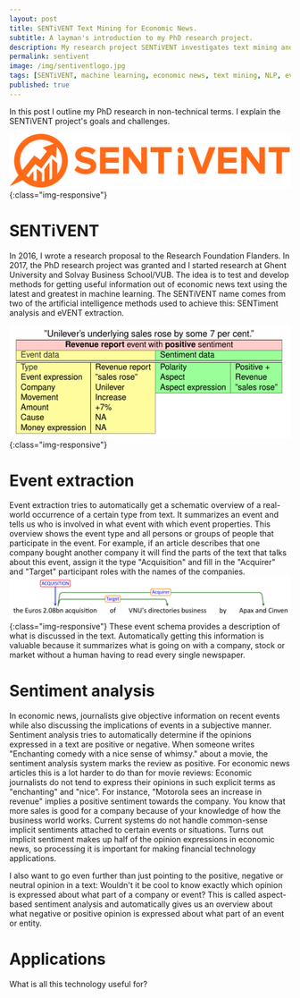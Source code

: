 ```yaml
---
layout: post
title: SENTiVENT Text Mining for Economic News.
subtitle: A layman's introduction to my PhD research project.
description: My research project SENTiVENT investigates text mining and machine learning for economic news.
permalink: sentivent
image: /img/sentiventlogo.jpg
tags: [SENTiVENT, machine learning, economic news, text mining, NLP, event extraction, sentiment analysis]
published: true
---
```

In this post I outline my PhD research in non-technical terms.
I explain the SENTiVENT project's goals and challenges.

![SENTiVENT logo](/img/sentiventlogotextnobackground.png){:class="img-responsive"}

# SENTiVENT
In 2016, I wrote a research proposal to the Research Foundation Flanders.
In 2017, the PhD research project was granted and I started research at Ghent
University and Solvay Business School/VUB.
The idea is to test and develop methods for getting useful information out of
economic news text using the latest and greatest in machine learning.
The SENTiVENT name comes from two of the artificial intelligence methods used to achieve this:
SENTiment analysis and eVENT extraction.

![SENTiVENT example output](/img/sentiventoutputexample.png){:class="img-responsive"}

# Event extraction
Event extraction tries to automatically get a schematic overview of a real-world occurrence of a certain type from text.
It summarizes an event and tells us who is involved in what event with which event properties.
This overview shows the event type and all persons or groups of people that participate in the event.
For example, if an article describes that one company bought another company it will find the parts of the text that talks about this event,
assign it the type "Acquisition" and fill in the "Acquirer" and "Target" participant roles with the names of the companies.
![Event extraction example](/img/sentiventeventextractionexample.png){:class="img-responsive"}
These event schema provides a description of what is discussed in the text.
Automatically getting this information is valuable because it summarizes what is going on with a company, stock or market without a human having to read every single newspaper.

# Sentiment analysis
In economic news, journalists give objective information on recent events while also discussing the implications of events in a subjective manner.
Sentiment analysis tries to automatically determine if the opinions expressed in a text are positive or negative.
When someone writes "Enchanting comedy with a nice sense of whimsy." about a movie, the sentiment analysis system marks the review as positive.
For economic news articles this is a lot harder to do than for movie reviews:
Economic journalists do not tend to express their opinions in such explicit terms as "enchanting" and "nice".
For instance, "Motorola sees an increase in revenue" implies a positive sentiment towards the company.
You know that more sales is good for a company because of your knowledge of how the business world works.
Current systems do not handle common-sense implicit sentiments attached to certain events or situations.
Turns out implicit sentiment makes up half of the opinion expressions in economic news, so processing it is important for making financial technology applications.

I also want to go even further than just pointing to the positive, negative or neutral opinion in a text:
Wouldn't it be cool to know exactly which opinion is expressed about what part of a company or event?
This is called aspect-based sentiment analysis and automatically gives us an overview about what negative or positive opinion is expressed about what part of an event or entity.

# Applications
What is all this technology useful for?
